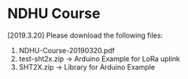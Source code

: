 # NDHU Course
[2019.3.20]
Please download the following files:
1. NDHU-Course-20190320.pdf
2. test-sht2x.zip -> Arduino Example for LoRa uplink
3. SHT2X.zip -> Library for Arduino Example
